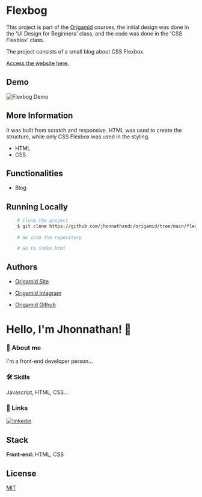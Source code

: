 # Flexbog

This project is part of the [Origamid](https://www.origamid.com) courses, the initial design was done in the 'UI Design for Beginners' class, and the code was done in the 'CSS Flexblox' class.

The project consists of a small blog about CSS Flexbox.

[Access the website here.](https://jhonnathan-flexblog-origamid.netlify.app/)
## Demo

![Flexbog Demo](https://user-images.githubusercontent.com/82620787/172502339-2e29e411-2a96-4057-b002-201953fcead6.png)

## More Information

It was built from scratch and responsive. HTML was used to create the structure, while only CSS Flexbox was used in the styling.
- HTML
- CSS
## Functionalities

- Blog
## Running Locally



```bash
    # Clone the project
    $ git clone https://github.com/jhonnathandc/origamid/tree/main/flexblog
    
    # Go into the repository

    # Go to index.html
```


## Authors

- [Origamid Site](https://www.origamid.com)

- [Origamid Intagram](https://www.instagram.com/origamid.cursos/)

- [Origamid Github](https://github.com/origamid)


# Hello, I'm Jhonnathan! 👋


### 🚀 About me
I'm a front-end developer person...

### 🛠 Skills
Javascript, HTML, CSS...


### 🔗 Links
[![linkedin](https://img.shields.io/badge/linkedin-0A66C2?style=for-the-badge&logo=linkedin&logoColor=white)](https://www.linkedin.com/in/jhonnathan-cora-6427661b0/)


## Stack

**Front-end:** HTML, CSS

## License

[MIT](https://choosealicense.com/licenses/mit/)
